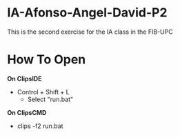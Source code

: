 # IA-Afonso-Angel-David-P2
 This is the second exercise for the IA class in the FIB-UPC

# How To Open
**On ClipsIDE**
 - Control + Shift + L
    - Select "run.bat"

**On ClipsCMD**
 - clips -f2 run.bat
